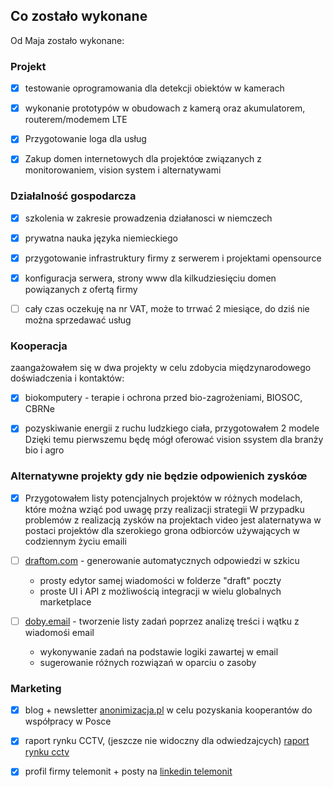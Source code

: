 ## Co zostało wykonane

Od Maja zostało wykonane:

### Projekt
+ [x] testowanie oprogramowania dla detekcji obiektów w kamerach
+ [x] wykonanie prototypów w obudowach z kamerą oraz akumulatorem, routerem/modemem LTE 
+ [x] Przygotowanie loga dla usług
+ [x] Zakup domen internetowych dla projektóœ związanych z monitorowaniem, vision system i alternatywami


### Działalność gospodarcza
+ [x] szkolenia w zakresie prowadzenia działanosci w niemczech
+ [x] prywatna nauka języka niemieckiego
+ [x] przygotowanie infrastruktury firmy z serwerem i projektami opensource
+ [x] konfiguracja serwera, strony www dla kilkudziesięciu domen powiązanych z ofertą firmy 
+ [ ] cały czas oczekuję na nr VAT, może to trrwać 2 miesiące, do dziś nie można sprzedawać usług


### Kooperacja
zaangażowałem się w dwa projekty w celu zdobycia międzynarodowego doświadczenia i kontaktów:
+ [x] biokomputery - terapie i ochrona przed bio-zagrożeniami, BIOSOC, CBRNe 
+ [x] pozyskiwanie energii z ruchu ludzkiego ciała, przygotowałem 2 modele
Dzięki temu pierwszemu będę mógł oferować vision ssystem dla branży bio i agro 


### Alternatywne projekty gdy nie będzie odpowienich zyskóœ

+ [x] Przygotowałem listy potencjalnych projektów w różnych modelach, które można wziąć pod uwagę przy realizacji strategii
W przypadku problemów z realizacją zysków na projektach video jest alaternatywa w postaci projektów dla szerokiego grona odbiorców używających w codziennym życiu emaili

+ [ ] [draftom.com](http://www.draftom.com) - generowanie automatycznych odpowiedzi w szkicu
  + prosty edytor samej wiadomości w folderze "draft" poczty 
  + proste UI i API z możliwością integracji w wielu globalnych marketplace

+ [ ] [doby.email](http://www.doby.email) - tworzenie listy zadań poprzez analizę treści i wątku z wiadomośi email
  + wykonywanie zadań na podstawie logiki zawartej w email
  + sugerowanie różnych rozwiązań w oparciu o zasoby



### Marketing

+ [x] blog + newsletter [anonimizacja.pl](http://anonimizacja.pl) w celu pozyskania kooperantów do współpracy w Posce
+ [x] raport rynku CCTV, (jeszcze nie widoczny dla odwiedzajcych) [raport rynku cctv](https://www.teleoperator.info/)
+ [x] profil firmy telemonit +  posty na [linkedin telemonit](https://de.linkedin.com/company/telemonit) 



